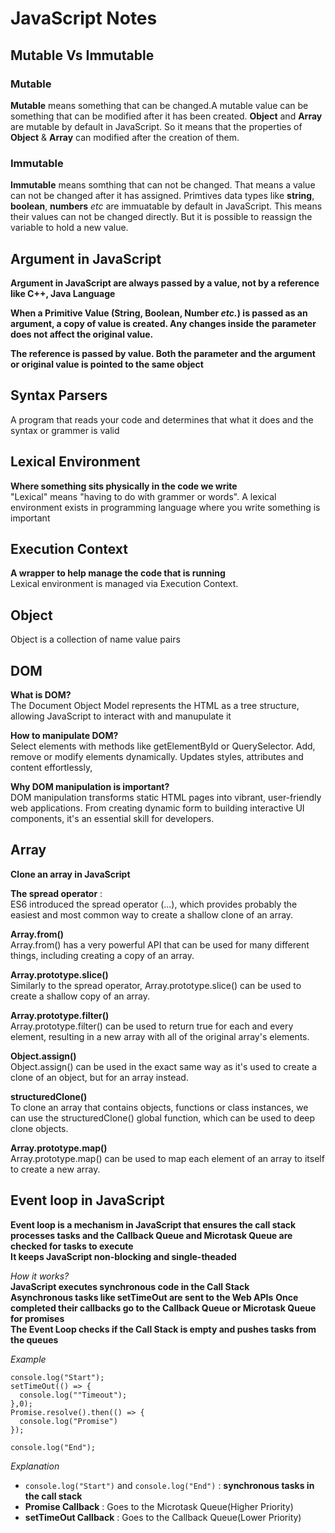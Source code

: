 # JavaScript Notes

## Mutable Vs Immutable

### Mutable
**Mutable** means something that can be changed.A mutable value can be something that can be modified after it has been created. 
 **Object** and **Array** are mutable by default in JavaScript. So it means that the properties of **Object** & **Array** can modified after the creation of them.

 ### Immutable 
 **Immutable** means somthing that can not be changed. That means a value can not be changed after it has assigned. 
  Primtives data types like **string**, **boolean**, **numbers** *etc* are immuatable by default in JavaScript. This means their values can not be changed directly. But it is possible to reassign the variable to hold a new value.

## Argument in JavaScript

**Argument in JavaScript are always passed by a value, not by a reference like C++, Java Language**

**When a Primitive Value (String, Boolean, Number *etc.*) is passed as an argument, a copy of value is created. Any changes inside the parameter does not affect the original value.**

**The reference is passed by value. Both the parameter and the argument or original value is pointed to the same object**

## Syntax Parsers

A program that reads your code and determines that what it does and the syntax or grammer is valid

## Lexical Environment 

**Where something sits physically in the code we write**<br>
"Lexical" means "having to do with grammer or words". A lexical environment exists in programming language where you write something is important

## Execution Context 

**A wrapper to help manage the code that is running**<br>
Lexical environment is managed via Execution Context.

## Object
Object is a collection of name value pairs

## DOM

**What is DOM?**<br>
The Document Object Model represents the HTML as a tree structure, allowing JavaScript to
interact with and manupulate it

**How to manipulate DOM?**<br>
Select elements with methods like getElementById or QuerySelector. Add, remove or modify elements dynamically. Updates styles, attributes and content effortlessly,

**Why DOM manipulation is important?**<br>
DOM manipulation transforms static HTML pages into vibrant, user-friendly web applications. From creating dynamic form to building interactive UI components, it's an essential skill for developers.

## Array

**Clone an array in JavaScript**<br>

**The spread operator** : <br>
ES6 introduced the spread operator (...), which provides probably the easiest and most common way to create a shallow clone of an array.

**Array.from()**<br>
Array.from() has a very powerful API that can be used for many different things, including creating a copy of an array.

**Array.prototype.slice()**<br>
Similarly to the spread operator, Array.prototype.slice() can be used to create a shallow copy of an array.

**Array.prototype.filter()**<br>
Array.prototype.filter() can be used to return true for each and every element, resulting in a new array with all of the original array's elements.

**Object.assign()**<br>
Object.assign() can be used in the exact same way as it's used to create a clone of an object, but for an array instead.

**structuredClone()**<br>
To clone an array that contains objects, functions or class instances, we can use the structuredClone() global function, which can be used to deep clone objects.

**Array.prototype.map()**<br>
Array.prototype.map() can be used to map each element of an array to itself to create a new array.

## Event loop in JavaScript

**Event loop is a mechanism in JavaScript that ensures the call stack processes tasks and the Callback Queue and Microtask Queue are checked for tasks to execute**<br>
**It keeps JavaScript non-blocking and single-theaded**

*How it works?*<br>
**JavaScript executes synchronous code in the Call Stack**<br>
**Asynchronous tasks like setTimeOut are sent to the Web APIs**<bar>
**Once completed their callbacks go to the Callback Queue or Microtask Queue for promises**<br>
**The Event Loop checks if the Call Stack is empty and pushes tasks from the queues**<br>

*Example*

``` 
console.log("Start");
setTimeOut(() => {
  console.log(""Timeout");
},0);
Promise.resolve().then(() => {
  console.log("Promise")
});

console.log("End"); 
```
*Explanation*<br>

- `console.log("Start")` and `console.log("End")` : **synchronous tasks in the call stack**<br>
- **Promise Callback** : Goes to the Microtask Queue(Higher Priority)<br>
- **setTimeOut Callback** : Goes to the Callback Queue(Lower Priority)